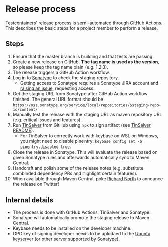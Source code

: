 # Release process

Testcontainers' release process is semi-automated through GitHub Actions. This describes the basic steps for a project member to perform a release.

## Steps

1. Ensure that the master branch is building and that tests are passing.
1. Create a new release on GitHub. **The tag name is used as the version**, so please keep the tag name plain (e.g. 1.2.3).
1. The release triggers a GitHub Action workflow.
1. Log in to [Sonatype](https://oss.sonatype.org/) to check the staging repository.
    * Getting access to Sonatype requires a Sonatype JIRA account and [raising an issue](https://issues.sonatype.org/browse/OSSRH-74229), requesting access. 
3. Get the staging URL from Sonatype after GitHub Action workflow finished. The general URL format should be `https://oss.sonatype.org/service/local/repositories/$staging-repo-id/content/`
4. Manually test the release with the staging URL as maven repository URL (e.g. critical issues and features).
5. Run [TinSalver](https://github.com/bsideup/tinsalver) from GitHub using `npx` to sign artifact (see [TinSalver README](https://github.com/bsideup/tinsalver/blob/main/README.md)).
    * For TinSalver to correctly work with keybase on WSL on Windows, you might need to disable pinentry: `keybase config set -b pinentry.disabled true`.
7. Close the release in Sonatype. This will evaluate the release based on given Sonatype rules and afterwards automatically sync to Maven Central.
8. Handcraft and polish some of the release notes (e.g. substitute combinded dependency PRs and highlight certain features).
9. When available through Maven Central, poke [Richard North](https://github.com/rnorth) to announce the release on Twitter!

## Internal details

* The process is done with GitHub Actions, TinSalver and Sonatype.
* Sonatype will automatically promote the staging release to Maven Central.
* Keybase needs to be installed on the developer machine.
* GPG key of signing developer needs to be uplodaed to the [Ubuntu keyserver](https://keyserver.ubuntu.com/) (or other server supported by Sonatype).

